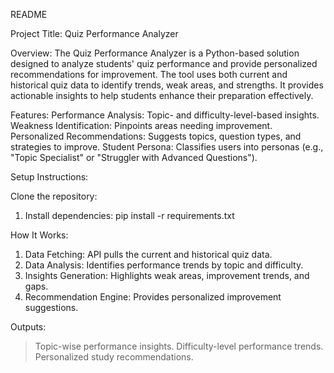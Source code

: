 README

Project Title: Quiz Performance Analyzer

Overview:
The Quiz Performance Analyzer is a Python-based solution designed to analyze students' quiz performance and provide personalized recommendations for improvement. The tool uses both current and historical quiz data to identify trends, weak areas, and strengths. It provides actionable insights to help students enhance their preparation effectively.

Features:
Performance Analysis: Topic- and difficulty-level-based insights.
Weakness Identification: Pinpoints areas needing improvement.
Personalized Recommendations: Suggests topics, question types, and strategies to improve.
Student Persona: Classifies users into personas (e.g., "Topic Specialist" or "Struggler with Advanced Questions").

Setup Instructions:

Clone the repository:

1. Install dependencies:
   pip install -r requirements.txt

How It Works:

1. Data Fetching: API pulls the current and historical quiz data.
2. Data Analysis: Identifies performance trends by topic and difficulty.
3. Insights Generation: Highlights weak areas, improvement trends, and gaps.
4. Recommendation Engine: Provides personalized improvement suggestions.

Outputs:

> Topic-wise performance insights.
> Difficulty-level performance trends.
> Personalized study recommendations.

